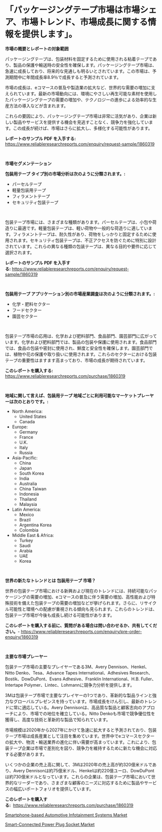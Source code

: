 <p><h1>「パッケージングテープ市場は市場シェア、市場トレンド、市場成長に関する情報を提供します」。</h1></p><p><strong>市場の概要とレポートの対象範囲</strong></p>
<p><p>パッケージングテープは、包装材料を固定するために使用される粘着テープであり、製品の保護や輸送時の安全性を確保します。パッケージングテープ市場は、急速に成長しており、将来的な見通しも明るいとされています。この市場は、予測期間中に年間成長率8.9％で成長すると予測されています。</p><p>市場の成長は、eコマースの普及や製造業の拡大など、世界的な需要の増加に支えられています。最新の市場動向には、環境にやさしい再生可能な素材を使用したパッケージングテープの需要の増加や、テクノロジーの進歩による効率的な生産方法の導入などが含まれます。</p><p>これらの要因により、パッケージングテープ市場は非常に活気があり、企業は新しい製品やサービスを提供する機会を見逃すことなく、競争力を強化しています。この成長が続けば、市場はさらに拡大し、多様化する可能性があります。</p></p>
<p><strong>レポートのサンプル PDF を入手する:</strong> <a href="https://www.reliableresearchreports.com/enquiry/request-sample/1860319">https://www.reliableresearchreports.com/enquiry/request-sample/1860319</a></p>
<p>&nbsp;</p>
<p><strong>市場セグメンテーション</strong></p>
<p><strong>包装用テープ タイプ別の市場分析は次のように分類されます。:</strong></p>
<p><ul><li>パーセルテープ</li><li>軽量包装用テープ</li><li>フィラメントテープ</li><li>セキュリティ包装テープ</li></ul></p>
<p>&nbsp;</p>
<p><p>包装テープ市場には、さまざまな種類があります。パーセルテープは、小包や荷造りに最適です。軽量包装テープは、軽い荷物や一般的な荷造りに適しています。フィラメントテープは、耐久性があり、荷物をしっかりと固定するために使用されます。セキュリティ包装テープは、不正アクセスを防ぐために特別に設計されています。これらの異なる種類の包装テープは、異なる目的や要件に応じて選択されます。</p></p>
<p><strong>レポートのサンプル PDF を入手する:</strong>&nbsp;<a href="https://www.reliableresearchreports.com/enquiry/request-sample/1860319">https://www.reliableresearchreports.com/enquiry/request-sample/1860319</a></p>
<p>&nbsp;</p>
<p><strong> 包装用テープ アプリケーション別の市場産業調査は次のように分類されます。:</strong></p>
<p><ul><li>化学・肥料セクター</li><li>フードセクター</li><li>園芸セクター</li></ul></p>
<p>&nbsp;</p>
<p><p>包装テープ市場の応用は、化学および肥料部門、食品部門、園芸部門に広がっています。化学および肥料部門では、製品の包装や保護に使用されます。食品部門では、食品の包装や密封に使用され、鮮度と安全性を確保します。園芸部門では、植物や花の保護や取り扱いに使用されます。これらのセクターにおける包装テープの重要性はますます高まっており、市場の成長が期待されています。</p></p>
<p><strong>このレポートを購入する:</strong>&nbsp; <a href="https://www.reliableresearchreports.com/purchase/1860319">https://www.reliableresearchreports.com/purchase/1860319</a></p>
<p>&nbsp;</p>
<p><strong>地域に関して言えば、包装用テープ 地域ごとに利用可能なマーケットプレーヤーは次のとおりです。:</strong></p>
<p><ul>
    <li>
        North America:
        <ul>
            <li>United States</li>
            <li>Canada</li>
        </ul>
    </li>
    <li>
        Europe:
        <ul>
            <li>Germany</li>
            <li>France</li>
            <li>U.K.</li>
            <li>Italy</li>
            <li>Russia</li>
        </ul>
    </li>
    <li>
        Asia-Pacific:
        <ul>
            <li>China</li>
            <li>Japan</li>
            <li>South Korea</li>
            <li>India</li>
            <li>Australia</li>
            <li>China Taiwan</li>
            <li>Indonesia</li>
            <li>Thailand</li>
            <li>Malaysia</li>
        </ul>
    </li>
    <li>
        Latin America:
        <ul>
            <li>Mexico</li>
            <li>Brazil</li>
            <li>Argentina Korea</li>
            <li>Colombia</li>
        </ul>
    </li>
    <li>
        Middle East & Africa:
        <ul>
            <li>Turkey</li>
            <li>Saudi</li>
            <li>Arabia</li>
            <li>UAE</li>
            <li>Korea</li>
        </ul>
    </li>
    </ul></p>
<p>&nbsp;</p>
<p><strong>世界の新たなトレンドとは 包装用テープ 市場？</strong></p>
<p><p>世界の包装テープ市場における新興および現在のトレンドには、持続可能なパッケージングの需要の増加、eコマースの普及に伴う需要の増加、高性能および特殊技術を備えた包装テープの需要の増加などが挙げられます。さらに、リサイクル可能性と環境への配慮が重視される傾向も見られます。これらのトレンドは、包装テープ市場が今後も成長し続ける可能性があります。</p></p>
<p><strong>このレポートを購入する前に、質問がある場合は問い合わせるか、共有してください。</strong>- <a href="https://www.reliableresearchreports.com/enquiry/pre-order-enquiry/1860319">https://www.reliableresearchreports.com/enquiry/pre-order-enquiry/1860319</a></p>
<p>&nbsp;</p>
<p><strong>主要な市場プレーヤー</strong></p>
<p><p>包装テープ市場の主要なプレイヤーである3M、Avery Dennison、Henkel、Nitto Denko、Tesa、Advance Tapes International、Adhesives Research、Bostik、DowDuPont、Evans Adhesive、Franklin International、H.B. Fuller、Intertape Polymer、Lintec、Lohmannに競争力分析を提供します。</p><p>3Mは包装テープ市場で主要なプレイヤーの1つであり、革新的な製品ラインと強力なグローバルプレゼンスを持っています。市場成長をけん引し、最新のトレンドに常に適応している。Avery Dennisonは、高品質な製品と顧客志向のアプローチにより、市場での地位を確立している。Nitto Denkoも市場で競争優位性を獲得し、高度な技術と革新的な製品で知られています。</p><p>市場規模は2020年から2027年にかけて急速に拡大すると予測されており、包装テープ市場は成長産業として注目を集めています。世界中でeコマースセクターの拡大や、物流・輸送業界の進化に伴い需要が高まっています。これにより、包装テープ企業は市場で差別化を図り、競争力を維持するために新たな機会に対応する必要があります。</p><p>いくつかの企業の売上高に関して、3Mは2020年の売上高が約320億米ドルであり、Avery Dennisonは約75億米ドル、Henkelは約220億ユーロ、DowDuPontは約730億米ドルとなっています。これらの企業は、包装テープ市場において世界的なリーダーであり、さまざまな顧客のニーズに対応するために製品やサービスの幅広いポートフォリオを提供しています。</p></p>
<p><strong>このレポートを購入する:</strong>&nbsp;&nbsp;<a href="https://www.reliableresearchreports.com/purchase/1860319">https://www.reliableresearchreports.com/purchase/1860319</a></p>
<p><p><a href="https://circular-yam-9b9.notion.site/Smartphone-based-Automotive-Infotainment-Systems-Market-with-the-goal-of-estimating-the-market-size--fe936bb27ea7479fb47234901d7c6e91">Smartphone-based Automotive Infotainment Systems Market</a></p><p><a href="https://cedar-agate-3da.notion.site/Smart-Connected-Power-Plug-Socket-Market-Size-Market-Trends-and-Growth-Outlook-forecasted-for-peri-f169df1b2b334023a5799d269d9971d7">Smart-Connected Power Plug Socket Market</a></p></p>